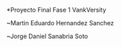 *Proyecto Final Fase 1 VankVersity

~Martin Eduardo Hernandez Sanchez 

~Jorge Daniel Sanabria Soto
